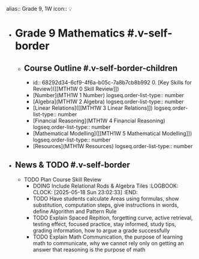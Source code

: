 alias:: Grade 9, 1W
icon:: 💡

- # Grade 9 Mathematics #.v-self-border
	- ## Course Outline #.v-self-border-children
		- id:: 68292d34-6cf9-4f6a-b05c-7a8b7cb8b992
		  0. [Key Skills for Review]([[MTH1W 0 Skill Review]])
		- [Number](MTH1W 1 Number)
		  logseq.order-list-type:: number
		- [Algebra](MTH1W 2 Algebra)
		  logseq.order-list-type:: number
		- [Linear Relations]([[MTH1W 3 Linear Relations]])
		  logseq.order-list-type:: number
		- [Financial Reasoning](MTH1W 4 Financial Reasoning)
		  logseq.order-list-type:: number
		- [Mathematical Modelling]([[MTH1W 5 Mathematical Modelling]])
		  logseq.order-list-type:: number
		- [Resources](MTH1W Resources)
		  logseq.order-list-type:: number
- ## News & TODO #.v-self-border
	- TODO Plan Course Skill Review
		- DOING Include Relational Rods & Algebra Tiles
		  :LOGBOOK:
		  CLOCK: [2025-05-18 Sun 23:02:33]
		  :END:
		- TODO Have students calculate Areas using formulas, show substitution, computation steps, give instructions in words, define Algorithm and Pattern Rule
		- TODO Explain Spaced Repition, forgetting curve, active retrieval, testing effect, focused practice, stay informed, study tips, grading information, how to argue a grade successfully
		- TODO Explain Math Communication, the purpose of learning math to communicate, why we cannot rely only on getting an answer that reasoning is the purpose of math